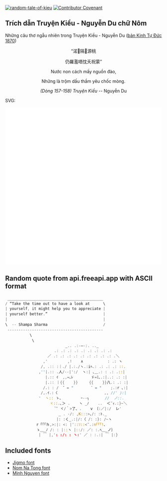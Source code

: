 [![random-tale-of-kieu](https://github.com/huuquyet/random-tale-of-kieu/actions/workflows/random-tale-of-kieu.yml/badge.svg)](https://github.com/huuquyet/random-tale-of-kieu/actions/workflows/random-tale-of-kieu.yml)
[![Contributor Covenant](https://img.shields.io/badge/Contributor%20Covenant-2.1-4baaaa.svg)](.github/CODE_OF_CONDUCT.md "Contributor Covenant 2.1")

## Trích dẫn Truyện Kiều - Nguyễn Du chữ Nôm

Những câu thơ ngẫu nhiên trong Truyện Kiều - Nguyễn Du ([bản Kinh Tự Đức 1870](https://vi.wikisource.org/wiki/Truy%E1%BB%87n_Ki%E1%BB%81u_(b%E1%BA%A3n_Kinh_T%E1%BB%B1_%C4%90%E1%BB%A9c_1870)))

<div align="center">
<!-- START_KIEU -->
      <p class="nom">“渃𡽫隔󰋇源桃</p>
      <p class="nom">仍羅濫唒忱夭祝蒙”</p>
      <p class="quocngu">Nước non cách mấy nguồn đào,</p>
      <p class="quocngu">Những là trộm dấu thầm yêu chốc mòng.</p>
      <p class="author"><i>(Dòng 157-158) Truyện Kiều</i> -- Nguyễn Du</p>
<!-- END_KIEU -->
</div>

SVG:

<div align="center">
  <img src="./assets/random-kieu.svg" alt="The Tale of Kieu - Nguyen Du">
</div>

## Random quote from api.freeapi.app with ASCII format

<!-- START_QUOTE -->
```rust
 ___________________________________________
/ “Take the time out to have a look at      \
| yourself, it might help you to appreciate |
| yourself better.”                         |
|                                           |
\  -- Shampa Sharma                         /
 -------------------------------------------
           \
            \
                           _.. .:-―-:. .._
                      .: .: .: .: .: .: .: .: .: 
                   ／ .: .: .: .: .: .: .: .: .: .＼
                 ,'         ,!    ∧           : .: ヽ
                /, .:: :｜./ |.:./ヽ.:iﾍ.: .: .: .: ::.
               ,''|.:: .人/--|':/  ヽ:| ､＿.: : .: .::|
                  |.:: ｲ  ,,=､ﾚ        ゞ=ﾐ､.:|..: .: :|
                  |.:: ｜{{    }}     {{    }}八.: .: :|
                 /.: : /  ゛= "        ゛= "    ;.:r ､:|
                /,.ｲ.:〈                     ,, //' ｝:|
               '  ヽ:: ゝ、        ｰ--┐       //  ノ::.
                    ヾ::.､＞ .    ヽ _ﾉ    ..  ＜¨ｨ.:}~＼
                      `゜ヾ/｀>了、.    v 〔:／|:/  レ'
                        _ . -/: ,K:::>､/: :ﾄ._
                       |: :く_.:|/:〈 /: :}: /~ヽ
              r「「「ｈ,>:|: <: |'::ｿ::<¨.:n｢「「!､
              ゝ＿_ﾉ /: : |::ヽ |::/: ／: :.ﾍ＿_ノ｝
               | ￣ |,': :/: : ヽ:' ／ : :.:| ￣ |:}
```
<!-- END_QUOTE -->

## Included fonts

- [Jigmo font](https://github.com/kamichikoichi/jigmo)
- [Nom Na Tong font](https://github.com/nomfoundation/font)
- [Minh Nguyen font](https://github.com/TKYKmori/Minh-Nguyen)
